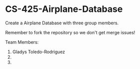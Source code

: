 # CS-425-Airplane-Database
Create a Airplane Database with three group members.

Remember to fork the repository so we don't get merge issues!

Team Members:
1) Gladys Toledo-Rodriguez
2) 
3) 
